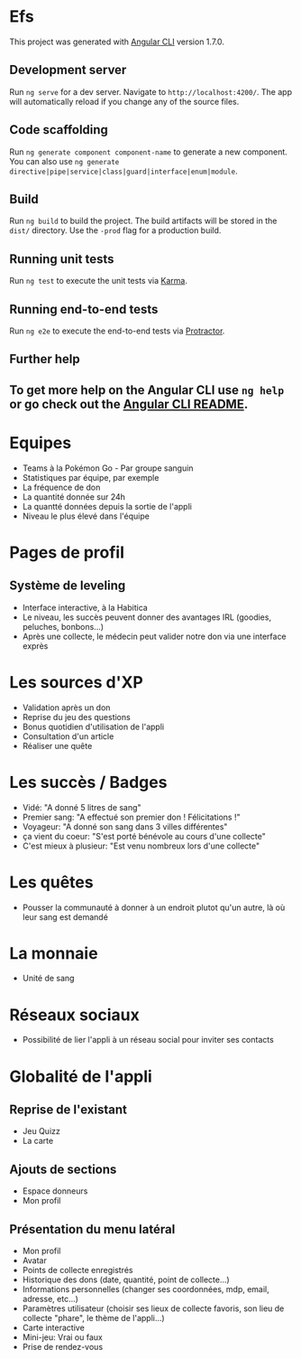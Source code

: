 # Efs

This project was generated with [Angular CLI](https://github.com/angular/angular-cli) version 1.7.0.

## Development server

Run `ng serve` for a dev server. Navigate to `http://localhost:4200/`. The app will automatically reload if you change any of the source files.

## Code scaffolding

Run `ng generate component component-name` to generate a new component. You can also use `ng generate directive|pipe|service|class|guard|interface|enum|module`.

## Build

Run `ng build` to build the project. The build artifacts will be stored in the `dist/` directory. Use the `-prod` flag for a production build.

## Running unit tests

Run `ng test` to execute the unit tests via [Karma](https://karma-runner.github.io).

## Running end-to-end tests

Run `ng e2e` to execute the end-to-end tests via [Protractor](http://www.protractortest.org/).

## Further help

To get more help on the Angular CLI use `ng help` or go check out the [Angular CLI README](https://github.com/angular/angular-cli/blob/master/README.md).
-------------------------------------

# Equipes
 - Teams à la Pokémon Go - Par groupe sanguin
 - Statistiques par équipe, par exemple
  - La fréquence de don
  - La quantité donnée sur 24h
  - La quantté données depuis la sortie de l'appli
  - Niveau le plus élevé dans l'équipe

# Pages de profil

## Système de leveling
 - Interface interactive, à la Habitica
 - Le niveau, les succès peuvent donner des avantages IRL (goodies, peluches, bonbons...)
 - Après une collecte, le médecin peut valider notre don via une interface exprès 


# Les sources d'XP
 - Validation après un don
 - Reprise du jeu des questions
 - Bonus quotidien d'utilisation de l'appli
 - Consultation d'un article
 - Réaliser une quête

# Les succès / Badges
 - Vidé: "A donné 5 litres de sang"
 - Premier sang: "A effectué son premier don ! Félicitations !"
 - Voyageur: "A donné son sang dans 3 villes différentes"
 - ça vient du coeur: "S'est porté bénévole au cours d'une collecte"
 - C'est mieux à plusieur: "Est venu nombreux lors d'une collecte"

# Les quêtes
 - Pousser la communauté à donner à un endroit plutot qu'un autre, là où leur sang est demandé

# La monnaie
 - Unité de sang


# Réseaux sociaux
 - Possibilité de lier l'appli à un réseau social pour inviter ses contacts

# Globalité de l'appli

## Reprise de l'existant
 - Jeu Quizz
 - La carte

## Ajouts de sections
 - Espace donneurs
 - Mon profil

## Présentation du menu latéral
 - Mon profil
  - Avatar
  - Points de collecte enregistrés
  - Historique des dons (date, quantité, point de collecte...)
  - Informations personnelles (changer ses coordonnées, mdp, email, adresse, etc...)
  - Paramètres utilisateur (choisir ses lieux de collecte favoris, son lieu de collecte "phare", le thème de l'appli...)
 - Carte interactive
 - Mini-jeu: Vrai ou faux
 - Prise de rendez-vous